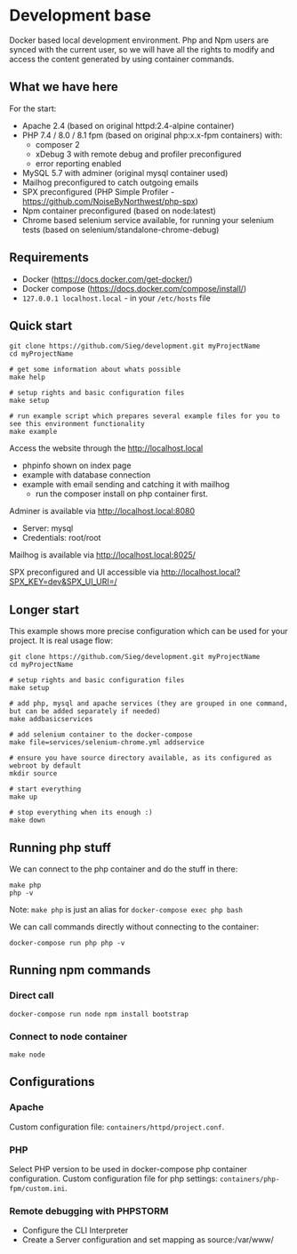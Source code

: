 # Development base

Docker based local development environment. Php and Npm users are synced with the current user, 
so we will have all the rights to modify and access the content generated by using container commands.

## What we have here

For the start:

* Apache 2.4 (based on original httpd:2.4-alpine container)
* PHP 7.4 / 8.0 / 8.1 fpm (based on original php:x.x-fpm containers) with:
  * composer 2
  * xDebug 3 with remote debug and profiler preconfigured
  * error reporting enabled
* MySQL 5.7 with adminer (original mysql container used)
* Mailhog preconfigured to catch outgoing emails
* SPX preconfigured (PHP Simple Profiler - https://github.com/NoiseByNorthwest/php-spx)
* Npm container preconfigured (based on node:latest)
* Chrome based selenium service available, for running your selenium tests (based on selenium/standalone-chrome-debug)

## Requirements

* Docker (https://docs.docker.com/get-docker/)
* Docker compose (https://docs.docker.com/compose/install/)
* ``127.0.0.1 localhost.local`` - in your ``/etc/hosts`` file

## Quick start

```
git clone https://github.com/Sieg/development.git myProjectName
cd myProjectName

# get some information about whats possible
make help

# setup rights and basic configuration files
make setup

# run example script which prepares several example files for you to see this environment functionality
make example
```

Access the website through the http://localhost.local
* phpinfo shown on index page
* example with database connection
* example with email sending and catching it with mailhog
    * run the composer install on php container first.

Adminer is available via http://localhost.local:8080
* Server: mysql
* Credentials: root/root

Mailhog is available via http://localhost.local:8025/

SPX preconfigured and UI accessible via http://localhost.local?SPX_KEY=dev&SPX_UI_URI=/

## Longer start

This example shows more precise configuration which can be used for your project. It is real usage flow:

```
git clone https://github.com/Sieg/development.git myProjectName
cd myProjectName

# setup rights and basic configuration files
make setup

# add php, mysql and apache services (they are grouped in one command, but can be added separately if needed)
make addbasicservices

# add selenium container to the docker-compose
make file=services/selenium-chrome.yml addservice

# ensure you have source directory available, as its configured as webroot by default
mkdir source

# start everything
make up

# stop everything when its enough :)
make down
```

## Running php stuff

We can connect to the php container and do the stuff in there:
```
make php
php -v
```

Note: ``make php`` is just an alias for ``docker-compose exec php bash``

We can call commands directly without connecting to the container:
```
docker-compose run php php -v
```

## Running npm commands

### Direct call
```
docker-compose run node npm install bootstrap
```

### Connect to node container
```
make node
```

## Configurations

### Apache

Custom configuration file: ``containers/httpd/project.conf``.

### PHP

Select PHP version to be used in docker-compose php container configuration.
Custom configuration file for php settings: ``containers/php-fpm/custom.ini``.

### Remote debugging with PHPSTORM

* Configure the CLI Interpreter
* Create a Server configuration and set mapping as source:/var/www/

